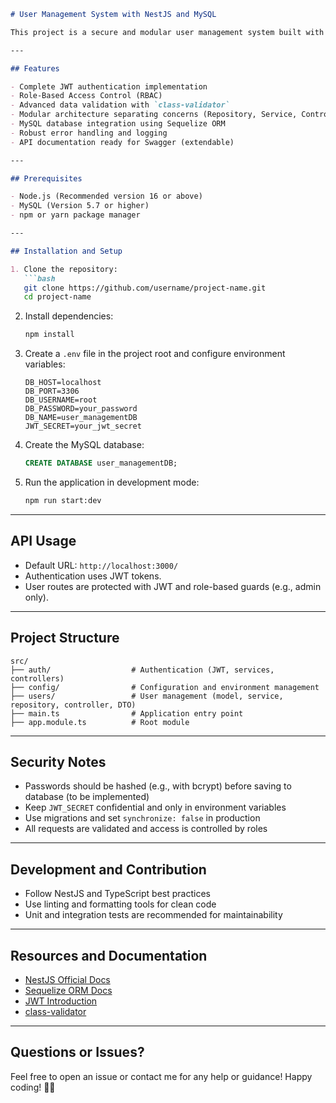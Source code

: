 ````markdown
# User Management System with NestJS and MySQL

This project is a secure and modular user management system built with NestJS framework and MySQL database. It implements JWT-based authentication and role-based access control, ensuring a scalable and maintainable backend architecture.

---

## Features

- Complete JWT authentication implementation  
- Role-Based Access Control (RBAC)  
- Advanced data validation with `class-validator`  
- Modular architecture separating concerns (Repository, Service, Controller)  
- MySQL database integration using Sequelize ORM  
- Robust error handling and logging  
- API documentation ready for Swagger (extendable)  

---

## Prerequisites

- Node.js (Recommended version 16 or above)  
- MySQL (Version 5.7 or higher)  
- npm or yarn package manager  

---

## Installation and Setup

1. Clone the repository:  
   ```bash
   git clone https://github.com/username/project-name.git
   cd project-name
````

2. Install dependencies:

   ```bash
   npm install
   ```

3. Create a `.env` file in the project root and configure environment variables:

   ```env
   DB_HOST=localhost
   DB_PORT=3306
   DB_USERNAME=root
   DB_PASSWORD=your_password
   DB_NAME=user_managementDB
   JWT_SECRET=your_jwt_secret
   ```

4. Create the MySQL database:

   ```sql
   CREATE DATABASE user_managementDB;
   ```

5. Run the application in development mode:

   ```bash
   npm run start:dev
   ```

---

## API Usage

* Default URL: `http://localhost:3000/`
* Authentication uses JWT tokens.
* User routes are protected with JWT and role-based guards (e.g., admin only).

---

## Project Structure

```
src/
├── auth/                  # Authentication (JWT, services, controllers)
├── config/                # Configuration and environment management
├── users/                 # User management (model, service, repository, controller, DTO)
├── main.ts                # Application entry point
├── app.module.ts          # Root module
```

---

## Security Notes

* Passwords should be hashed (e.g., with bcrypt) before saving to database (to be implemented)
* Keep `JWT_SECRET` confidential and only in environment variables
* Use migrations and set `synchronize: false` in production
* All requests are validated and access is controlled by roles

---

## Development and Contribution

* Follow NestJS and TypeScript best practices
* Use linting and formatting tools for clean code
* Unit and integration tests are recommended for maintainability

---

## Resources and Documentation

* [NestJS Official Docs](https://docs.nestjs.com)
* [Sequelize ORM Docs](https://sequelize.org/master/)
* [JWT Introduction](https://jwt.io/introduction)
* [class-validator](https://github.com/typestack/class-validator)

---

## Questions or Issues?

Feel free to open an issue or contact me for any help or guidance!
Happy coding! 🚀✨

```
```
